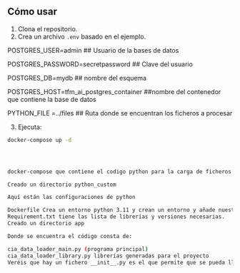 
## Cómo usar

1. Clona el repositorio.
2. Crea un archivo `.env` basado en el ejemplo.

POSTGRES_USER=admin ## Usuario de la bases de datos

POSTGRES_PASSWORD=secretpassword ## Clave del usuario

POSTGRES_DB=mydb ## nombre del esquema

POSTGRES_HOST=tfm_ai_postgres_container ##nombre del contenedor que contiene la base de datos

PYTHON_FILE =../files ## Ruta donde se encuentran los ficheros a procesar


3. Ejecuta:


```bash
docker-compose up -d




docker-compose que contiene el codigo python para la carga de ficheros

Creado un directorio python_custom

Aquí están las configuraciones de python

Dockerfile Crea un entorno python 3.11 y crean un entorno y añade nuestros requisitos de librerías y ejecuta la aplicación de carga quedando la instacia corriendo a pesar de que se halla ejecutado el codigo
Requirement.txt tiene las lista de librerías y versiones necesarias.
Creado un directorio app

Donde se encuentra el código consta de:

cia_data_loader_main.py (programa principal)
cia_data_loader_library.py librerías generadas para el proyecto
Veréis que hay un fichero __init__.py es el que permite que se pueda llamar a otros py sin errores 